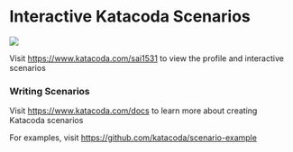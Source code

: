 # Interactive Katacoda Scenarios

[![](http://shields.katacoda.com/katacoda/sai1531/count.svg)](https://www.katacoda.com/sai1531 "Get your profile on Katacoda.com")

Visit https://www.katacoda.com/sai1531 to view the profile and interactive scenarios

### Writing Scenarios
Visit https://www.katacoda.com/docs to learn more about creating Katacoda scenarios

For examples, visit https://github.com/katacoda/scenario-example

